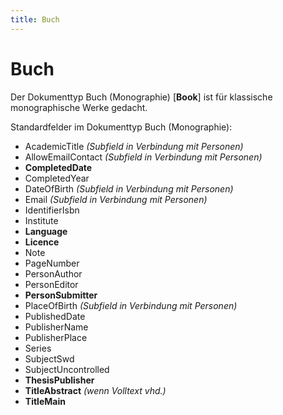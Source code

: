 ```yaml
---
title: Buch
---
```


# Buch

Der Dokumenttyp Buch (Monographie) [**Book**] ist für klassische monographische Werke gedacht.

Standardfelder im Dokumenttyp Buch (Monographie):

* AcademicTitle *(Subfield in Verbindung mit Personen)*
* AllowEmailContact *(Subfield in Verbindung mit Personen)*
* **CompletedDate**
* CompletedYear
* DateOfBirth *(Subfield in Verbindung mit Personen)*
* Email *(Subfield in Verbindung mit Personen)*
* IdentifierIsbn
* Institute
* **Language**
* **Licence**
* Note
* PageNumber
* PersonAuthor
* PersonEditor
* **PersonSubmitter**
* PlaceOfBirth *(Subfield in Verbindung mit Personen)*
* PublishedDate
* PublisherName
* PublisherPlace
* Series
* SubjectSwd
* SubjectUncontrolled
* **ThesisPublisher**
* **TitleAbstract** *(wenn Volltext vhd.)*
* **TitleMain**
